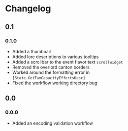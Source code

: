 # Changelog

## 0.1

### 0.1.0

- Added a thumbnail
- Added lore descriptions to various tooltips
- Added a scrollbar to the event flavor text `scrollwidget`
- Removed the overlord canton borders
- Worked around the formatting error in `[State.GetTaxCapacityEffectsDesc]`
- Fixed the workflow working directory bug

## 0.0

### 0.0.0

- Added an encoding validation workflow
